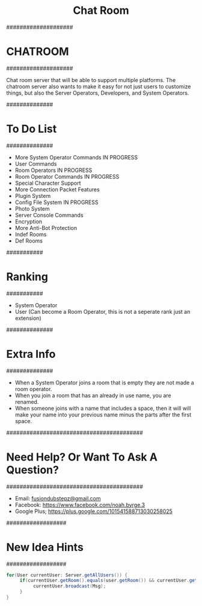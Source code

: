 <h1 align="center">Chat Room</h1>

####################
#     CHATROOM     #
####################

Chat room server that will be able to support multiple platforms.
The chatroom server also wants to make it easy for not just users to
customize things, but also the Server Operators, Developers, and System Operators.

##############
# To Do List #
##############

* More System Operator Commands IN PROGRESS
* User Commands
* Room Operators IN PROGRESS
* Room Operator Commands IN PROGRESS
* Special Character Support
* More Connection Packet Features
* Plugin System
* Config File System IN PROGRESS
* Photo System
* Server Console Commands
* Encryption
* More Anti-Bot Protection
* Indef Rooms
* Def Rooms


###########
# Ranking #
###########

* System Operator
* User (Can become a Room Operator, this is not a seperate rank just an extension)

##############
# Extra Info #
##############

* When a System Operator joins a room that is empty they are not made a room operator.
* When you join a room that has an already in use name, you are renamed.
* When someone joins with a name that includes a space, then it will will make your name into
your previous name minus the parts after the first space.

#########################################
# Need Help? Or Want To Ask A Question? #
#########################################

* Email: fusiondubstepz@gmail.com
* Facebook: https://www.facebook.com/noah.byrge.3
* Google Plus; https://plus.google.com/101541588713030258025

##################
# New Idea Hints #
##################

```java
for(User currentUser: Server.getAllUsers()) {
     if(currentUser.getRoom().equals(user.getRoom()) && currentUser.getSubroom().equals(user.getSubroom())) {
          currentUser.broadcast(Msg);
     }
}
```
